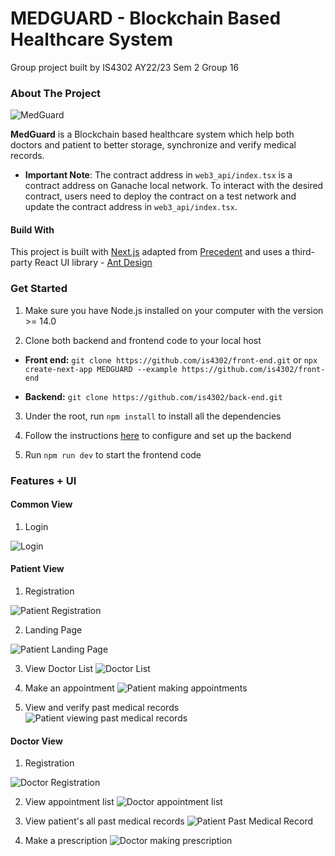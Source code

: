 # MEDGUARD - Blockchain Based Healthcare System

Group project built by IS4302 AY22/23 Sem 2 Group 16

### About The Project

![MedGuard](public/MedGuard.png)

**MedGuard** is a Blockchain based healthcare system which help both doctors and patient to better storage, synchronize and verify medical records.

+ **Important Note**: The contract address in `web3_api/index.tsx` is a contract address on Ganache local network. To interact with the desired contract, users need to deploy the contract on a test network and update the contract address in `web3_api/index.tsx`.
  
#### Build With

This project is built with [Next.js](https://nextjs.org/) adapted from [Precedent](https://github.com/steven-tey/precedent) 
and uses a third-party React UI library - [Ant Design](https://ant.design/)


### Get Started

1. Make sure you have Node.js installed on your computer with the version >= 14.0

2. Clone both backend and frontend code to your local host

- **Front end:** `git clone https://github.com/is4302/front-end.git` or `npx create-next-app MEDGUARD --example https://github.com/is4302/front-end` 

- **Backend:** `git clone https://github.com/is4302/back-end.git`

3. Under the root, run `npm install` to install all the dependencies

4. Follow the instructions [here](https://github.com/is4302/back-end#readme) to configure and set up the backend

5. Run `npm run dev` to start the frontend code

### Features + UI

#### Common View

1. Login

![Login](doc/login.png)

#### Patient View

1. Registration

![Patient Registration](doc/patient_registration.png)

2. Landing Page

![Patient Landing Page](doc/patient_landing_page.png)

3. View Doctor List
![Doctor List](doc/doctor_list.png)

4. Make an appointment
![Patient making appointments](doc/create_appointment.png)

5. View and verify past medical records
![Patient viewing past medical records](doc/patient_medical_record_view.png)

#### Doctor View

1. Registration

![Doctor Registration](doc/doctor_registration.png)

2. View appointment list
![Doctor appointment list](doc/appointment_list.png)

3. View patient's all past medical records
![Patient Past Medical Record](doc/patient_past_medical_records.png)

4. Make a prescription
![Doctor making prescription](doc/doctor_make_prescription.png)
